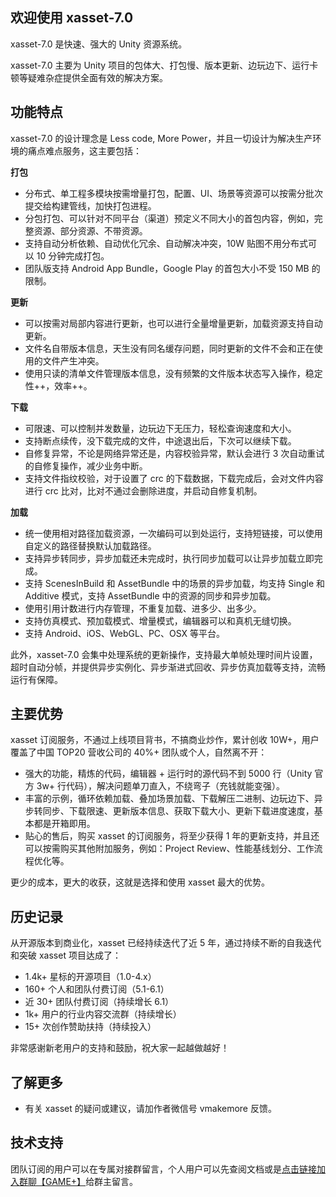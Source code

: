 ## 欢迎使用 xasset-7.0

xasset-7.0 是快速、强大的 Unity 资源系统。

xasset-7.0 主要为 Unity 项目的包体大、打包慢、版本更新、边玩边下、运行卡顿等疑难杂症提供全面有效的解决方案。

## 功能特点

xasset-7.0 的设计理念是 Less code, More Power，并且一切设计为解决生产环境的痛点难点服务，这主要包括：

**打包**

- 分布式、单工程多模块按需增量打包，配置、UI、场景等资源可以按需分批次提交给构建管线，加快打包进程。
- 分包打包、可以针对不同平台（渠道）预定义不同大小的首包内容，例如，完整资源、部分资源、不带资源。
- 支持自动分析依赖、自动优化冗余、自动解决冲突，10W 贴图不用分布式可以 10 分钟完成打包。
- 团队版支持 Android App Bundle，Google Play 的首包大小不受 150 MB 的限制。 

**更新**

- 可以按需对局部内容进行更新，也可以进行全量增量更新，加载资源支持自动更新。
- 文件名自带版本信息，天生没有同名缓存问题，同时更新的文件不会和正在使用的文件产生冲突。
- 使用只读的清单文件管理版本信息，没有频繁的文件版本状态写入操作，稳定性++，效率++。

**下载**

- 可限速、可以控制并发数量，边玩边下无压力，轻松查询速度和大小。
- 支持断点续传，没下载完成的文件，中途退出后，下次可以继续下载。
- 自修复异常，不论是网络异常还是，内容校验异常，默认会进行 3 次自动重试的自修复操作，减少业务中断。
- 支持文件指纹校验，对于设置了 crc 的下载数据，下载完成后，会对文件内容进行 crc 比对，比对不通过会删除进度，并启动自修复机制。

**加载**

- 统一使用相对路径加载资源，一次编码可以到处运行，支持短链接，可以使用自定义的路径替换默认加载路径。
- 支持异步转同步，异步加载还未完成时，执行同步加载可以让异步加载立即完成。
- 支持 ScenesInBuild 和 AssetBundle 中的场景的异步加载，均支持 Single 和 Additive 模式，支持 AssetBundle 中的资源的同步和异步加载。
- 使用引用计数进行内存管理，不重复加载、进多少、出多少。
- 支持仿真模式、预加载模式、增量模式，编辑器可以和真机无缝切换。
- 支持 Android、iOS、WebGL、PC、OSX 等平台。

此外，xasset-7.0 会集中处理系统的更新操作，支持最大单帧处理时间片设置，超时自动分帧，并提供异步实例化、异步渐进式回收、异步仿真加载等支持，流畅运行有保障。 

## 主要优势

xasset 订阅服务，不通过上线项目背书，不搞商业炒作，累计创收 10W+，用户覆盖了中国 TOP20 营收公司的 40%+ 团队或个人，自然离不开：

- 强大的功能，精炼的代码，编辑器 + 运行时的源代码不到 5000 行（Unity 官方 3w+ 行代码），解决问题单刀直入，不绕弯子（充钱就能变强）。 
- 丰富的示例，循环依赖加载、叠加场景加载、下载解压二进制、边玩边下、异步转同步、下载限速、更新版本信息、获取下载大小、更新下载进度速度，基本都是开箱即用。
- 贴心的售后，购买 xasset 的订阅服务，将至少获得 1 年的更新支持，并且还可以按需购买其他附加服务，例如：Project Review、性能基线划分、工作流程优化等。

更少的成本，更大的收获，这就是选择和使用 xasset 最大的优势。

## 历史记录

从开源版本到商业化，xasset 已经持续迭代了近 5 年，通过持续不断的自我迭代和突破 xasset 项目达成了：

- 1.4k+ 星标的开源项目（1.0-4.x）
- 160+ 个人和团队付费订阅（5.1-6.1）
- 近 30+ 团队付费订阅（持续增长 6.1）
- 1k+ 用户的行业内容交流群（持续增长）
- 15+ 次创作赞助扶持（持续投入）

非常感谢新老用户的支持和鼓励，祝大家一起越做越好！

## 了解更多

- 有关 xasset 的疑问或建议，请加作者微信号 vmakemore 反馈。

## 技术支持

团队订阅的用户可以在专属对接群留言，个人用户可以先查阅文档或是[点击链接加入群聊【GAME+】](https://jq.qq.com/?_wv=1027&k=7DpHQNhb)给群主留言。
